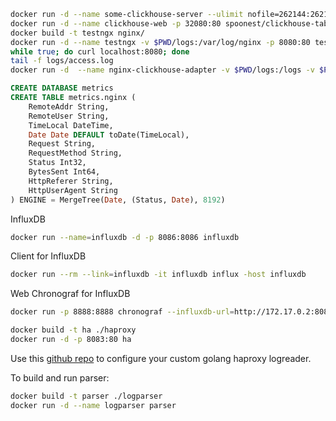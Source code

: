 ```sh
docker run -d --name some-clickhouse-server --ulimit nofile=262144:262144 -p 8123:8123 -p 9000:9000 yandex/clickhouse-server
docker run -d --name clickhouse-web -p 32080:80 spoonest/clickhouse-tabix-web-client
docker build -t testngx nginx/
docker run -d --name testngx -v $PWD/logs:/var/log/nginx -p 8080:80 testngx
while true; do curl localhost:8080; done
tail -f logs/access.log
docker run -d  --name nginx-clickhouse-adapter -v $PWD/logs:/logs -v $PWD/clickhousedb/config:/config mintance/nginx-clickhouse
```
```sql
CREATE DATABASE metrics
CREATE TABLE metrics.nginx (
    RemoteAddr String,
    RemoteUser String,
    TimeLocal DateTime,
    Date Date DEFAULT toDate(TimeLocal),
    Request String,
    RequestMethod String,
    Status Int32,
    BytesSent Int64,
    HttpReferer String,
    HttpUserAgent String
) ENGINE = MergeTree(Date, (Status, Date), 8192)
```

InfluxDB
```sh
docker run --name=influxdb -d -p 8086:8086 influxdb
```
Client for InfluxDB
```sh
docker run --rm --link=influxdb -it influxdb influx -host influxdb
```
Web Chronograf for InfluxDB
```sh
docker run -p 8888:8888 chronograf --influxdb-url=http://172.17.0.2:8086
```
```sh
docker build -t ha ./haproxy
docker run -d -p 8083:80 ha
```
Use this [github repo](https://github.com/shuLhan/haminer) to configure your custom golang haproxy logreader.

To build and run parser:
```sh
docker build -t parser ./logparser
docker run -d --name logparser parser
```